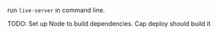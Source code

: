 run `live-server` in command line.

TODO: Set up Node to build dependencies. Cap deploy should build it
